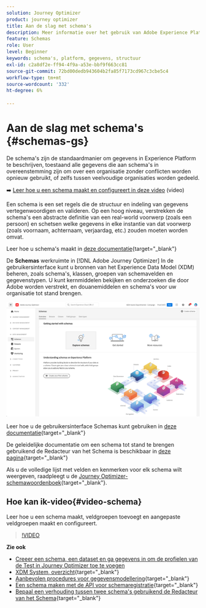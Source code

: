 ```yaml
---
solution: Journey Optimizer
product: journey optimizer
title: Aan de slag met schema's
description: Meer informatie over het gebruik van Adobe Experience Platform-schema's in Adobe Journey Optimizer
feature: Schemas
role: User
level: Beginner
keywords: schema's, platform, gegevens, structuur
exl-id: c2a8df2e-ff94-4f9a-a53e-bbf9f663cc81
source-git-commit: 72bd00dedb943604b2fa85f7173cd967c3cbe5c4
workflow-type: tm+mt
source-wordcount: '332'
ht-degree: 6%

---
```


# Aan de slag met schema&#39;s {#schemas-gs}

De schema&#39;s zijn de standaardmanier om gegevens in Experience Platform te beschrijven, toestaand alle gegevens die aan schema&#39;s in overeenstemming zijn om over een organisatie zonder conflicten worden opnieuw gebruikt, of zelfs tussen veelvoudige organisaties worden gedeeld.

➡️ [Leer hoe u een schema maakt en configureert in deze video](#video-schema) (video)

Een schema is een set regels die de structuur en indeling van gegevens vertegenwoordigen en valideren. Op een hoog niveau, verstrekken de schema&#39;s een abstracte definitie van een real-world voorwerp (zoals een persoon) en schetsen welke gegevens in elke instantie van dat voorwerp (zoals voornaam, achternaam, verjaardag, etc.) zouden moeten worden omvat.

Leer hoe u schema&#39;s maakt in [deze documentatie](https://experienceleague.adobe.com/docs/experience-platform/xdm/schema/composition.html){target="_blank"}

De **Schemas** werkruimte in [!DNL Adobe Journey Optimizer] In de gebruikersinterface kunt u bronnen van het Experience Data Model (XDM) beheren, zoals schema&#39;s, klassen, groepen van schemavelden en gegevenstypen. U kunt kernmiddelen bekijken en onderzoeken die door Adobe worden verstrekt, en douanemiddelen en schema&#39;s voor uw organisatie tot stand brengen.

![](assets/schemas-home.png)

Leer hoe u de gebruikersinterface Schemas kunt gebruiken in [deze documentatie](https://experienceleague.adobe.com/docs/experience-platform/xdm/ui/overview.html){target="_blank"}

De geleidelijke documentatie om een schema tot stand te brengen gebruikend de Redacteur van het Schema is beschikbaar in [deze pagina](https://experienceleague.adobe.com/docs/experience-platform/xdm/tutorials/create-schema-ui.html){target="_blank"}

Als u de volledige lijst met velden en kenmerken voor elk schema wilt weergeven, raadpleegt u de [Journey Optimizer-schemawoordenboek](https://experienceleague.adobe.com/tools/ajo-schemas/schema-dictionary.html){target="_blank"}.


## Hoe kan ik-video{#video-schema}

Leer hoe u een schema maakt, veldgroepen toevoegt en aangepaste veldgroepen maakt en configureert.

>[!VIDEO](https://video.tv.adobe.com/v/334461?quality=12)

**Zie ook**

* [Creeer een schema, een dataset en ga gegevens in om de profielen van de Test in Journey Optimizer toe te voegen](../audience/creating-test-profiles.md)
* [XDM System, overzicht](https://experienceleague.adobe.com/docs/experience-platform/xdm/home.html?lang=nl){target="_blank"}
* [Aanbevolen procedures voor gegevensmodellering](https://experienceleague.adobe.com/docs/experience-platform/xdm/schema/best-practices.html){target="_blank"}
* [Een schema maken met de API voor schemaregistratie](https://experienceleague.adobe.com/docs/experience-platform/xdm/tutorials/create-schema-api.html){target="_blank"}
* [Bepaal een verhouding tussen twee schema&#39;s gebruikend de Redacteur van het Schema](https://experienceleague.adobe.com/docs/experience-platform/xdm/tutorials/relationship-ui.html){target="_blank"}
